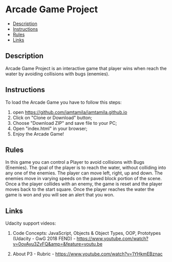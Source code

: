 # Arcade Game Project

* [Description](#Description)
* [Instructions](#Instructions)
* [Rules](#Rules)
* [Links](#Links)

## Description

Arcade Game Project is an interactive game that player wins when reach the water by avoiding collisions with bugs (enemies).

## Instructions

To load the Arcade Game you have to follow this steps:
1. open https://github.com/iamtamila/iamtamila.github.io 
2. Click on "Clone or Download" button;
3. Choose "Download ZIP" and save file to your PC;
4. Open "index.html" in your browser;
5. Enjoy the Arcade Game!


## Rules

In this game you can control a Player to avoid collisions with Bugs (Enemies). 
The goal of the player is to reach the water, without colliding into any one of the enemies. The player can move left, right, up and down. The enemies move in varying speeds on the paved block portion of the scene. Once a the player collides with an enemy, the game is reset and the player moves back to the start square. Once the player reaches the water the game is won  and you will see an alert that you won.

## Links

Udacity support videos:
1. Code Concepts: JavaScript, Objects & Object Types, OOP, Prototypes (Udacity - GwG 2018 FEND) - https://www.youtube.com/watch?v=0ovAyu3ZvFQ&amp=&feature=youtu.be

2. About P3 - Rubric - https://www.youtube.com/watch?v=1YHkmEBznac
